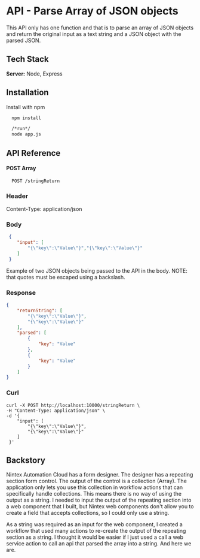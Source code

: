 
# API - Parse Array of JSON objects 

This API only has one function and that is to parse an array of JSON objects and return the original input as a text string and a JSON object with the parsed JSON.




## Tech Stack

**Server:** Node, Express


## Installation

Install with npm

```bash
  npm install

  /*run*/
  node app.js
  ```
## API Reference

#### POST Array

```
  POST /stringReturn
```


### Header
Content-Type: application/json

### Body
```json
 {
    "input": [
        "{\"key\":\"Value\"}","{\"key\":\"Value\"}"
    ]
 }   
```

Example of two JSON objects being passed to the API in the body.
NOTE: that quotes must be escaped using a backslash.

### Response
```json
{
    "returnString": [
        "{\"key\":\"Value\"}",
        "{\"key\":\"Value\"}"
    ],
    "parsed": [
        {
            "key": "Value"
        },
        {
            "key": "Value"
        }
    ]
}
```

### Curl
```curl
curl -X POST http://localhost:10000/stringReturn \
-H "Content-Type: application/json" \
-d '{
    "input": [
        "{\"key\":\"Value\"}",
        "{\"key\":\"Value\"}"
    ]
 }'
```
## Backstory

Nintex Automation Cloud has a form designer. The designer has a repeating section form control. The output of the control is a collection (Array). The application only lets you use this collection in workflow actions that can specifically handle collections. This means there is no way of using the output as a string. I needed to input the output of the repeating section into a web component that I built, but Nintex web components don't allow you to create a field that accepts collections, so I could only use a string. 

As a string was required as an input for the web component, I created a workflow that used many actions to re-create the output of the repeating section as a string. I thought it would be easier if I just used a call a web service action to call an api that parsed the array into a string. And here we are.
